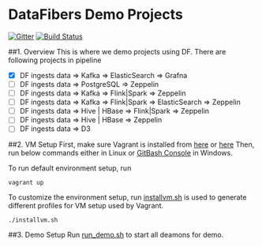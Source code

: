 # DataFibers Demo Projects
[![Gitter](https://badges.gitter.im/datafibers/df.svg)](https://gitter.im/datafibers/df?utm_source=badge&utm_medium=badge&utm_campaign=pr-badge) [![Build Status](https://travis-ci.org/datafibers/df.svg?branch=master)](https://travis-ci.org/datafibers/df)

##1. Overview
This is where we demo projects using DF. There are following projects in pipeline
- [x] DF ingests data => Kafka => ElasticSearch => Grafna
- [ ] DF ingests data => PostgreSQL => Zeppelin
- [ ] DF ingests data => Kafka => Flink|Spark => Zeppelin
- [ ] DF ingests data => Kafka => Flink|Spark => ElasticSearch => Zeppelin
- [ ] DF ingests data => Hive | HBase => Flink|Spark => Zeppelin
- [ ] DF ingests data => Hive | HBase => Zeppelin
- [ ] DF ingests data => D3

##2. VM Setup
First, make sure Vagrant is installed from [here](https://www.vagrantup.com/downloads.html) or [here](https://github.com/tknerr/bills-kitchen)
Then, run below commands either in Linux or [GitBash Console](https://git-for-windows.github.io/) in Windows.

To run default environment setup, run

    vagrant up
    
To customize the environment setup, run [installvm.sh](https://github.com/datafibers/df_demo/blob/master/df-environment/df-env-vagrant/installvm.sh) is used to generate different profiles for VM setup used by Vagrant. 

    ./installvm.sh

##3. Demo Setup
Run [run_demo.sh](https://github.com/datafibers/df_demo/blob/master/df-environment/df-env-app-init/run_demo.sh) to start all deamons for demo.


